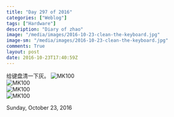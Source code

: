 ```yaml
---
title: "Day 297 of 2016"
categories: ["Weblog"]
tags: ["Hardware"]
description: "Diary of zhao"
image: "/media/images/2016-10-23-clean-the-keyboard.jpg"
image-sm: "/media/images/2016-10-23-clean-the-keyboard.jpg"
comments: True
layout: post 
date: 2016-10-23T17:40:59Z
---
```

给键盘清一下灰。
![MK100](/netlink/media/images/2016-10-23-clean-the-keyboard.jpg)    
![MK100](/netlink/media/images/2016-10-23-clean-the-keyboard-01.jpg)    
![MK100](/netlink/media/images/2016-10-23-clean-the-keyboard-02.jpg)    
![MK100](/netlink/media/images/2016-10-23-clean-the-keyboard-03.jpg)  

Sunday, October 23, 2016
